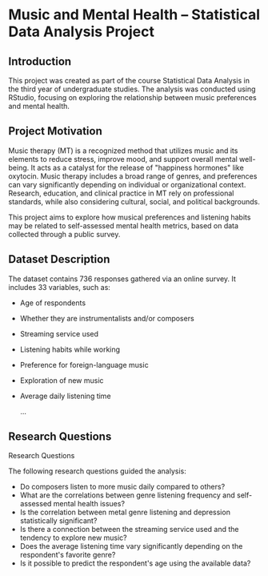 # Music and Mental Health – Statistical Data Analysis Project

## Introduction
This project was created as part of the course Statistical Data Analysis in the third year of undergraduate studies. The analysis was conducted using RStudio, focusing on exploring the relationship between music preferences and mental health.

## Project Motivation
Music therapy (MT) is a recognized method that utilizes music and its elements to reduce stress, improve mood, and support overall mental well-being. It acts as a catalyst for the release of "happiness hormones" like oxytocin. Music therapy includes a broad range of genres, and preferences can vary significantly depending on individual or organizational context. Research, education, and clinical practice in MT rely on professional standards, while also considering cultural, social, and political backgrounds.

This project aims to explore how musical preferences and listening habits may be related to self-assessed mental health metrics, based on data collected through a public survey.

## Dataset Description

The dataset contains 736 responses gathered via an online survey. It includes 33 variables, such as:

- Age of respondents
- Whether they are instrumentalists and/or composers
- Streaming service used
- Listening habits while working
- Preference for foreign-language music
- Exploration of new music
- Average daily listening time

  ...


## Research Questions
Research Questions

The following research questions guided the analysis:

- Do composers listen to more music daily compared to others?
- What are the correlations between genre listening frequency and self-assessed mental health issues?
- Is the correlation between metal genre listening and depression statistically significant?
- Is there a connection between the streaming service used and the tendency to explore new music?
- Does the average listening time vary significantly depending on the respondent's favorite genre?
- Is it possible to predict the respondent's age using the available data?
